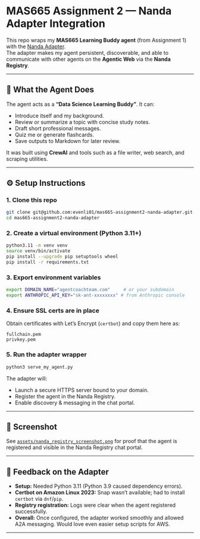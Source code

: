 # MAS665 Assignment 2 — Nanda Adapter Integration

This repo wraps my **MAS665 Learning Buddy agent** (from Assignment 1) with the [Nanda Adapter](https://github.com/projnanda/adapter).  
The adapter makes my agent persistent, discoverable, and able to communicate with other agents on the **Agentic Web** via the **Nanda Registry**.

---

## 📖 What the Agent Does
The agent acts as a **“Data Science Learning Buddy”**. It can:
- Introduce itself and my background.
- Review or summarize a topic with concise study notes.
- Draft short professional messages.
- Quiz me or generate flashcards.
- Save outputs to Markdown for later review.

It was built using **CrewAI** and tools such as a file writer, web search, and scraping utilities.

---

## ⚙️ Setup Instructions

### 1. Clone this repo
```bash
git clone git@github.com:evenli01/mas665-assignment2-nanda-adapter.git
cd mas665-assignment2-nanda-adapter
```

### 2. Create a virtual environment (Python 3.11+)
```bash
python3.11 -m venv venv
source venv/bin/activate
pip install --upgrade pip setuptools wheel
pip install -r requirements.txt
```

### 3. Export environment variables
```bash
export DOMAIN_NAME="agentcoachteam.com"     # or your subdomain
export ANTHROPIC_API_KEY="sk-ant-xxxxxxxx" # from Anthropic console
```

### 4. Ensure SSL certs are in place
Obtain certificates with Let’s Encrypt (`certbot`) and copy them here as:
```
fullchain.pem
privkey.pem
```

### 5. Run the adapter wrapper
```bash
python3 serve_my_agent.py
```

The adapter will:
- Launch a secure HTTPS server bound to your domain.
- Register the agent in the Nanda Registry.
- Enable discovery & messaging in the chat portal.

---

## 📸 Screenshot
See [`assets/nanda_registry_screenshot.png`](assets/nanda_registry_screenshot.png) for proof that the agent is registered and visible in the Nanda Registry chat portal.

---

## 📝 Feedback on the Adapter
- **Setup:** Needed Python 3.11 (Python 3.9 caused dependency errors).  
- **Certbot on Amazon Linux 2023:** Snap wasn’t available; had to install `certbot` via `dnf`/`pip`.  
- **Registry registration:** Logs were clear when the agent registered successfully.  
- **Overall:** Once configured, the adapter worked smoothly and allowed A2A messaging. Would love even easier setup scripts for AWS.

---
